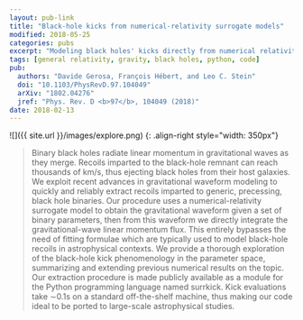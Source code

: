```yaml
---
layout: pub-link
title: "Black-hole kicks from numerical-relativity surrogate models"
modified: 2018-05-25
categories: pubs
excerpt: "Modeling black holes' kicks directly from numerical relativity"
tags: [general relativity, gravity, black holes, python, code]
pub:
  authors: "Davide Gerosa, François Hébert, and Leo C. Stein"
  doi: "10.1103/PhysRevD.97.104049"
  arXiv: "1802.04276"
  jref: "Phys. Rev. D <b>97</b>, 104049 (2018)"
date: 2018-02-13
---
```


![]({{ site.url }}/images/explore.png)
{: .align-right style="width: 350px"}
> Binary black holes radiate linear momentum in gravitational waves as
> they merge. Recoils imparted to the black-hole remnant can reach
> thousands of km/s, thus ejecting black holes from their host
> galaxies. We exploit recent advances in gravitational waveform
> modeling to quickly and reliably extract recoils imparted to
> generic, precessing, black hole binaries. Our procedure uses a
> numerical-relativity surrogate model to obtain the gravitational
> waveform given a set of binary parameters, then from this waveform
> we directly integrate the gravitational-wave linear momentum
> flux. This entirely bypasses the need of fitting formulae which are
> typically used to model black-hole recoils in astrophysical
> contexts. We provide a thorough exploration of the black-hole kick
> phenomenology in the parameter space, summarizing and extending
> previous numerical results on the topic. Our extraction procedure is
> made publicly available as a module for the Python programming
> language named surrkick. Kick evaluations take ∼0.1s on a standard
> off-the-shelf machine, thus making our code ideal to be ported to
> large-scale astrophysical studies.
